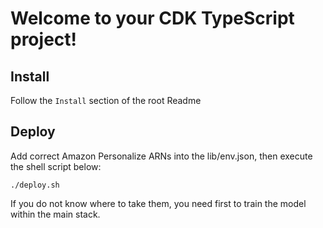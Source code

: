 # Welcome to your CDK TypeScript project!

## Install
Follow the `Install` section of the root Readme

## Deploy
Add correct Amazon Personalize ARNs into the lib/env.json, then execute the shell script below:
```shell script
./deploy.sh
```

If you do not know where to take them, you need first to train the model within the main stack. 